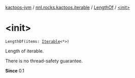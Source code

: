 [kactoos-jvm](../../index.md) / [nnl.rocks.kactoos.iterable](../index.md) / [LengthOf](index.md) / [&lt;init&gt;](./-init-.md)

# &lt;init&gt;

`LengthOf(items: `[`Iterable`](https://kotlinlang.org/api/latest/jvm/stdlib/kotlin.collections/-iterable/index.html)`<*>)`

Length of iterable.

There is no thread-safety guarantee.

**Since**
0.1


